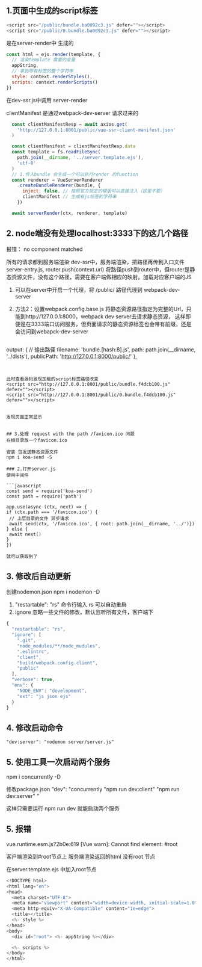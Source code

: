 ## 1.页面中生成的script标签
```javascript
<script src="/public/bundle.ba0092c3.js" defer=""></script>
<script src="/public/0.bundle.ba0092c3.js" defer=""></script>
```
是在server-render中 生成的
```javascript
const html = ejs.render(template, {
  // 渲染template 需要的变量
  appString,
  // 拿到带有标签的整个字符串
  style: context.renderStyles(),
  scripts: context.renderScripts()
})

```

在dev-ssr.js中调用 server-render

clientManifest 是通过webpack-dev-server 请求过来的
```javascript
  const clientManifestResp = await axios.get(
    'http://127.0.0.1:8001/public/vue-ssr-client-manifest.json'
  )

  const clientManifest = clientManifestResp.data
  const template = fs.readFileSync(
    path.join(__dirname, '../server.template.ejs'),
    'utf-8'
  )
  // 1.传入bundle 会生成一个可以执行render 的function
  const renderer = VueServerRenderer
    .createBundleRenderer(bundle, {
      inject: false, // 按照官方规定的模版可以直接注入（这里不要）
      clientManifest // 生成有js标签的字符串
    })

  await serverRender(ctx, renderer, template)
```
## 2. node端没有处理localhost:3333下的这几个路径

<script src="/public/bundle.ba0092c3.js" defer=""></script>
<script src="/public/0.bundle.ba0092c3.js" defer=""></script>

报错： no component matched

所有的请求都到服务端渲染 dev-ssr中，服务端渲染，把路径再传到入口文件server-entry.js,   router.push(context.url) 将路径push到router中，但router是静态资源文件，没有这个路径，需要在客户端做相应的映射。加载对应客户端的JS

1. 可以在server中开启一个代理，将 /public/ 路径代理到 webpack-dev-server

2. 方法2：设置webpack.config.base.js
   将静态资源路径指定为完整的Url，只能到http://127.0.0.1:8000，webpack dev server去请求静态资源，
   这样即便是在3333端口访问服务，但页面请求的静态资源标签也会带有前缀，还是会访问到webapck-dev-server

   ```javascript
  output: {
    // 输出路径
    filename: 'bundle.[hash:8].js',
    path: path.join(__dirname, '../dists'),
    publicPath: 'http://127.0.0.1:8000/public/'
  },

   ```
   

  此时查看源码发现加载的script标签路径改变
  <script src="http://127.0.0.1:8001/public/bundle.f4dcb100.js" defer=""></script>
<script src="http://127.0.0.1:8001/public/0.bundle.f4dcb100.js" defer=""></script>


发现页面正常显示


## 3.处理 request with the path /favicon.ico 问题
在根目录放一个favicon.ico

安装 包发送静态资源文件
npm i koa-send -S

### 2.打开server.js
使用中间件

```javascript
const send = require('koa-send')
const path = require('path')

app.use(async (ctx, next) => {
  if (ctx.path === '/favicon.ico') {
    // 上层目录的文件 异步请求
    await send(ctx, '/favicon.ico', { root: path.join(__dirname, '../')})
  } else {
    await next()
  }
})

就可以获取到了
```

## 3. 修改后自动更新
创建nodemon.json
npm i nodemon -D

1.   "restartable": "rs" 命令行输入 rs 可以自动重启
2.   ignore 忽略一些文件的修改，默认监听所有文件，客户端下
```javascript
{
  "restartable": "rs", 
  "ignore": [
    ".git",
    "node_modules/**/node_mudules",
    ".eslintrc",
    "client",
    "build/webpack.config.client",
    "public"
  ],
  "verbose": true,
  "env": {
    "NODE_ENV": "development",
    "ext": "js json ejs"
  }
}

```

## 4. 修改启动命令
    "dev:server": "nodemon server/server.js"

## 5. 使用工具一次启动两个服务
npm i concurrently -D

修改package.json
   "dev": "concurrently \"npm run dev:client\" \"npm run dev:server\" "

这样只需要运行 npm run dev 就能启动两个服务


## 5. 报错
vue.runtime.esm.js?2b0e:619 [Vue warn]: Cannot find element: #root

客户端渲染到#root节点上
服务端渲染返回的html 没有root 节点

在server.template.ejs 中加入root节点
```javascript
<!DOCTYPE html>
<html lang="en">
<head>
  <meta charset="UTF-8">
  <meta name="viewport" content="width=device-width, initial-scale=1.0">
  <meta http-equiv="X-UA-Compatible" content="ie=edge">
  <title></title>
  <%- style %>
</head>
<body>
  <div id="root"> <%- appString %></div>

  <%- scripts %>
</body>
</html>
```
